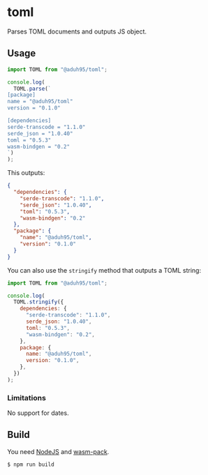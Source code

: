 # toml

Parses TOML documents and outputs JS object.

## Usage

```js
import TOML from "@aduh95/toml";

console.log(
  TOML.parse(`
[package]
name = "@aduh95/toml"
version = "0.1.0"

[dependencies]
serde-transcode = "1.1.0"
serde_json = "1.0.40"
toml = "0.5.3"
wasm-bindgen = "0.2"
`)
);
```

This outputs:

```json
{
  "dependencies": {
    "serde-transcode": "1.1.0",
    "serde_json": "1.0.40",
    "toml": "0.5.3",
    "wasm-bindgen": "0.2"
  },
  "package": {
    "name": "@aduh95/toml",
    "version": "0.1.0"
  }
}
```

You can also use the `stringify` method that outputs a TOML string:

```js
import TOML from "@aduh95/toml";

console.log(
  TOML.stringify({
    dependencies: {
      "serde-transcode": "1.1.0",
      serde_json: "1.0.40",
      toml: "0.5.3",
      "wasm-bindgen": "0.2",
    },
    package: {
      name: "@aduh95/toml",
      version: "0.1.0",
    },
  })
);
```

### Limitations

No support for dates.

## Build

You need [NodeJS](https://nodejs.org) and
[wasm-pack](https://rustwasm.github.io/wasm-pack/installer/).

```console
$ npm run build
```
